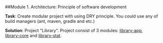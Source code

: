 ##Module 1. Architecture: Principle of software development

**Task**: Create modular project with using DRY principle. You could use any of build managers (ant, maven, gradle and etc.)

**Solution**: Project "Library". Project consist of 3 modules: [library-app](library-app), [library-core](library-core) and [library-stat](library-stat).